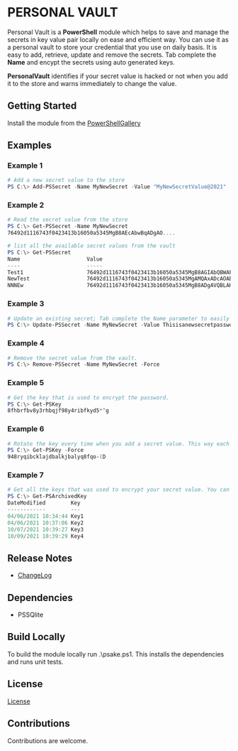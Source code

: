 # PERSONAL VAULT

Personal Vault is a **PowerShell** module which helps to save and manage the secrets in key value pair locally on ease and efficient way. You can use it as a personal vault to store your credential that you use on daily basis. It is easy to add, retrieve, update and remove the secrets. Tab complete the **Name** and encypt the secrets using auto generated keys. 

**PersonalVault** identifies if your secret value is hacked or not when you add it to the store and warns immediately to change the value.

## Getting Started

Install the module from the [PowerShellGallery](https://www.powershellgallery.com/packages/PersonalVault/0.1.0)

## Examples
### Example 1
```powershell
# Add a new secret value to the store
PS C:\> Add-PSSecret -Name MyNewSecret -Value "MyNewSecretValue@2021"
```

### Example 2
```powershell
# Read the secret value from the store
PS C:\> Get-PSSecret -Name MyNewSecret
76492d1116743f0423413b16050a5345MgB8AEcAbwBqADgAO....

# list all the available secret values from the vault
PS C:\> Get-PSSecret
Name                     Value
----                     -----
Test1                    76492d1116743f0423413b16050a5345MgB8AGIAbQBWAFYASgBRAHYAGE... 
NewTest                  76492d1116743f0423413b16050a5345MgAMQAxADcAOABjADYAMgA1AGU... 
NNNEw                    76492d1116743f0423413b16050a5345MgB8ADgAVQBLAHMARwBYAEQAWg...
```

### Example 3
```powershell
# Update an existing secret; Tab complete the Name parameter to easily find the Name to update it's corresponding value.
PS C:\> Update-PSSecret -Name MyNewSecret -Value Thisisanewsecretpassword -Force
```

### Example 4
```powershell
# Remove the secret value from the vault.
PS C:\> Remove-PSSecret -Name MyNewSecret -Force
```

### Example 5
```powershell
# Get the key that is used to encrypt the password.
PS C:\> Get-PSKey
8fhbrfbv8y3rhbqjf98y4ribfkyd5*^g
```

### Example 6
```powershell
# Rotate the key every time when you add a secret value. This way each of your secret value will be encrypted with a new key.
PS C:\> Get-PSKey -Force
948ryqibcklajdbalkjbalyq8fqo-(D
```

### Example 7
```powershell
# Get all the keys that was used to encrypt your secret value. You can only decrypt the value using the same key.
PS C:\> Get-PSArchivedKey
DateModified        Key
------------        ---
04/06/2021 10:34:44 Key1
04/06/2021 10:37:06 Key2
10/07/2021 10:39:27 Key3
10/09/2021 10:39:29 Key4
```

## Release Notes

- [ChangeLog](https://github.com/hkarthik7/PersonalVault/blob/master/CHANGELOG.md)

## Dependencies

- PSSQlite

## Build Locally

To build the module locally run .\psake.ps1. This installs the dependencies and runs unit tests.

## License

[License](https://github.com/hkarthik7/PersonalVault/blob/master/License)

## Contributions

Contributions are welcome.